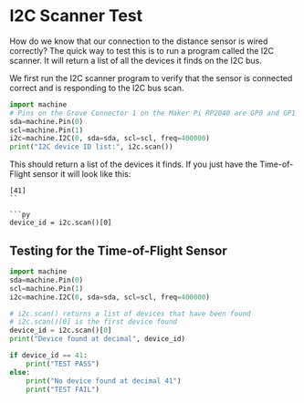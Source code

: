 # I2C Scanner Test

How do we know that our connection to the distance sensor is wired correctly?  The quick way to test this is to run a program called the I2C scanner.  It will return a list of all the devices it finds on the I2C bus.

We first run the I2C scanner program to verify that the sensor is connected correct and is responding to the I2C bus scan.

```py
import machine
# Pins on the Grove Connector 1 on the Maker Pi RP2040 are GP0 and GP1
sda=machine.Pin(0)
scl=machine.Pin(1)
i2c=machine.I2C(0, sda=sda, scl=scl, freq=400000)
print("I2C device ID list:", i2c.scan())
```

This should return a list of the devices it finds.  If you just have the Time-of-Flight sensor it will look like this:

```
[41]
``

```py
device_id = i2c.scan()[0]
```

## Testing for the Time-of-Flight Sensor

```py
import machine
sda=machine.Pin(0)
scl=machine.Pin(1)
i2c=machine.I2C(0, sda=sda, scl=scl, freq=400000)

# i2c.scan() returns a list of devices that have been found
# i2c.scan()[0] is the first device found
device_id = i2c.scan()[0]
print("Device found at decimal", device_id)

if device_id == 41:
    print("TEST PASS")
else:
    print("No device found at decimal 41")
    print("TEST FAIL")
```
